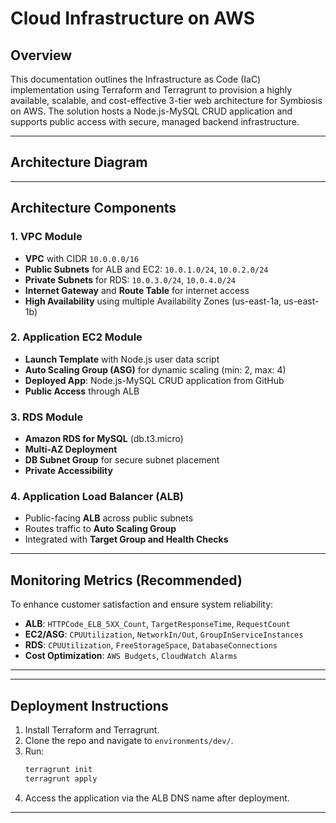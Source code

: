 # Cloud Infrastructure on AWS

## Overview

This documentation outlines the Infrastructure as Code (IaC) implementation using Terraform and Terragrunt to provision a highly available, scalable, and cost-effective 3-tier web architecture for Symbiosis on AWS. The solution hosts a Node.js-MySQL CRUD application and supports public access with secure, managed backend infrastructure.

---

## Architecture Diagram

---

## Architecture Components

### 1. VPC Module
- **VPC** with CIDR `10.0.0.0/16`
- **Public Subnets** for ALB and EC2: `10.0.1.0/24`, `10.0.2.0/24`
- **Private Subnets** for RDS: `10.0.3.0/24`, `10.0.4.0/24`
- **Internet Gateway** and **Route Table** for internet access
- **High Availability** using multiple Availability Zones (us-east-1a, us-east-1b)

### 2. Application EC2 Module
- **Launch Template** with Node.js user data script
- **Auto Scaling Group (ASG)** for dynamic scaling (min: 2, max: 4)
- **Deployed App**: Node.js-MySQL CRUD application from GitHub
- **Public Access** through ALB

### 3. RDS Module
- **Amazon RDS for MySQL** (db.t3.micro)
- **Multi-AZ Deployment**
- **DB Subnet Group** for secure subnet placement
- **Private Accessibility**

### 4. Application Load Balancer (ALB)
- Public-facing **ALB** across public subnets
- Routes traffic to **Auto Scaling Group**
- Integrated with **Target Group and Health Checks**

---

## Monitoring Metrics (Recommended)
To enhance customer satisfaction and ensure system reliability:

- **ALB**: `HTTPCode_ELB_5XX_Count`, `TargetResponseTime`, `RequestCount`
- **EC2/ASG**: `CPUUtilization`, `NetworkIn/Out`, `GroupInServiceInstances`
- **RDS**: `CPUUtilization`, `FreeStorageSpace`, `DatabaseConnections`
- **Cost Optimization**: `AWS Budgets`, `CloudWatch Alarms`

---

---

## Deployment Instructions

1. Install Terraform and Terragrunt.
2. Clone the repo and navigate to `environments/dev/`.
3. Run:
   ```bash
   terragrunt init
   terragrunt apply
   ```
4. Access the application via the ALB DNS name after deployment.

---
